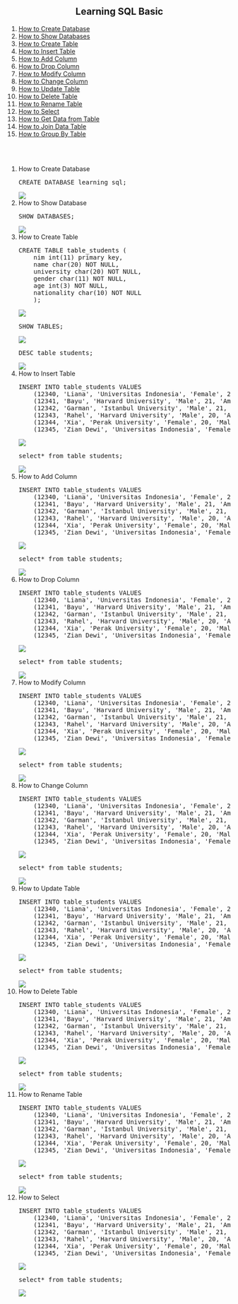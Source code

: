 <center><h2> Learning SQL Basic</h2></center>

<div class="daftar_isi"> 
<ol>
<li>
<a href="#cd">How to Create Database</a>
</li>
<li>
<a href="#sd">How to Show Databases</a>
</li>
<li>
<a href="#ct">How to Create Table</a>
</li>
<li>
<a href="#it">How to Insert Table</a>
</li>
<li>
<a href="#adc">How to Add Column</a>
</li>
<li>
<a href="#dc">How to Drop Column</a>
</li>
<li>
<a href="#mc">How to Modify Column</a>
</li>
<li>
<a href="#cc">How to Change Column</a>
</li>
<li>
<a href="#ut">How to Update Table</a>
</li>
<li>
<a href="#dt">How to Delete Table</a>
</li>
<li>
<a href="#rt">How to Rename Table</a>
</li>
<li>
<a href="sd">How to Select</a>
</li>
<li>
<a href="">How to Get Data from Table</a>
</li>
<li>
<a href="">How to Join Data Table </a>
</li>
<li>
<a href="">How to Group By Table</a>
</li>
</ol>
</div><br><br>

<div id="content">
<ol>
<li id="cd">
How to Create Database
<p><pre>CREATE DATABASE learning_sql;</pre></p>
<img src="img/create_database.png" />
</li>
<li id="sd">
How to Show Database
<p><pre>SHOW DATABASES;</pre></p>
<img src="img/show_database.png" />
</li>
<li id="ct">
How to Create Table
<p>
<pre>CREATE TABLE table_students (
    nim int(11) primary key,
    name char(20) NOT NULL,
    university char(20) NOT NULL,
    gender char(11) NOT NULL,
    age int(3) NOT NULL,
    nationality char(10) NOT NULL
    );
</pre>
</p>
<img src="img/create table.png" />

<pre>
SHOW TABLES;
</pre>

<img src="img/show table.png" />
<pre>
DESC table_students;
</pre>
<img src="img/desc tables.png" />
</li>
<li id="it">
How to Insert Table
<p>
<pre>INSERT INTO table_students VALUES
    (12340, 'Liana', 'Universitas Indonesia', 'Female', 20, 'Indonesia'),
    (12341, 'Bayu', 'Harvard University', 'Male', 21, 'Amerika Sarikat'),
    (12342, 'Garman', 'Istanbul University', 'Male', 21, 'India'),
    (12343, 'Rahel', 'Harvard University', 'Male', 20, 'Amerika Sarikat'),
    (12344, 'Xia', 'Perak University', 'Female', 20, 'Malaysia'),
    (12345, 'Zian Dewi', 'Universitas Indonesia', 'Female', 22, 'Korea');
</pre>
<img src="img/insert table.png" />
<pre>select* from table_students;
</pre>
<img src="img/select show table.png" />
</li>
<li id="adc">
How to Add Column
<p>
<pre>INSERT INTO table_students VALUES
    (12340, 'Liana', 'Universitas Indonesia', 'Female', 20, 'Indonesia'),
    (12341, 'Bayu', 'Harvard University', 'Male', 21, 'Amerika Sarikat'),
    (12342, 'Garman', 'Istanbul University', 'Male', 21, 'India'),
    (12343, 'Rahel', 'Harvard University', 'Male', 20, 'Amerika Sarikat'),
    (12344, 'Xia', 'Perak University', 'Female', 20, 'Malaysia'),
    (12345, 'Zian Dewi', 'Universitas Indonesia', 'Female', 22, 'Korea');
</pre>
<img src="img/insert table.png" />
<pre>select* from table_students;
</pre>
<img src="img/select show table.png" />
</li>

<li id="dc">
How to Drop Column
<p>
<pre>INSERT INTO table_students VALUES
    (12340, 'Liana', 'Universitas Indonesia', 'Female', 20, 'Indonesia'),
    (12341, 'Bayu', 'Harvard University', 'Male', 21, 'Amerika Sarikat'),
    (12342, 'Garman', 'Istanbul University', 'Male', 21, 'India'),
    (12343, 'Rahel', 'Harvard University', 'Male', 20, 'Amerika Sarikat'),
    (12344, 'Xia', 'Perak University', 'Female', 20, 'Malaysia'),
    (12345, 'Zian Dewi', 'Universitas Indonesia', 'Female', 22, 'Korea');
</pre>
<img src="img/insert table.png" />
<pre>select* from table_students;
</pre>
<img src="img/select show table.png" />
</li>

<li id="mc">
How to Modify Column
<p>
<pre>INSERT INTO table_students VALUES
    (12340, 'Liana', 'Universitas Indonesia', 'Female', 20, 'Indonesia'),
    (12341, 'Bayu', 'Harvard University', 'Male', 21, 'Amerika Sarikat'),
    (12342, 'Garman', 'Istanbul University', 'Male', 21, 'India'),
    (12343, 'Rahel', 'Harvard University', 'Male', 20, 'Amerika Sarikat'),
    (12344, 'Xia', 'Perak University', 'Female', 20, 'Malaysia'),
    (12345, 'Zian Dewi', 'Universitas Indonesia', 'Female', 22, 'Korea');
</pre>
<img src="img/insert table.png" />
<pre>select* from table_students;
</pre>
<img src="img/select show table.png" />
</li>

<li id="cc">
How to Change Column
<p>
<pre>INSERT INTO table_students VALUES
    (12340, 'Liana', 'Universitas Indonesia', 'Female', 20, 'Indonesia'),
    (12341, 'Bayu', 'Harvard University', 'Male', 21, 'Amerika Sarikat'),
    (12342, 'Garman', 'Istanbul University', 'Male', 21, 'India'),
    (12343, 'Rahel', 'Harvard University', 'Male', 20, 'Amerika Sarikat'),
    (12344, 'Xia', 'Perak University', 'Female', 20, 'Malaysia'),
    (12345, 'Zian Dewi', 'Universitas Indonesia', 'Female', 22, 'Korea');
</pre>
<img src="img/insert table.png" />
<pre>select* from table_students;
</pre>
<img src="img/select show table.png" />
</li>

<li id="ut">
How to Update Table
<p>
<pre>INSERT INTO table_students VALUES
    (12340, 'Liana', 'Universitas Indonesia', 'Female', 20, 'Indonesia'),
    (12341, 'Bayu', 'Harvard University', 'Male', 21, 'Amerika Sarikat'),
    (12342, 'Garman', 'Istanbul University', 'Male', 21, 'India'),
    (12343, 'Rahel', 'Harvard University', 'Male', 20, 'Amerika Sarikat'),
    (12344, 'Xia', 'Perak University', 'Female', 20, 'Malaysia'),
    (12345, 'Zian Dewi', 'Universitas Indonesia', 'Female', 22, 'Korea');
</pre>
<img src="img/insert table.png" />
<pre>select* from table_students;
</pre>
<img src="img/select show table.png" />
</li>

<li id="dt">
How to Delete Table
<p>
<pre>INSERT INTO table_students VALUES
    (12340, 'Liana', 'Universitas Indonesia', 'Female', 20, 'Indonesia'),
    (12341, 'Bayu', 'Harvard University', 'Male', 21, 'Amerika Sarikat'),
    (12342, 'Garman', 'Istanbul University', 'Male', 21, 'India'),
    (12343, 'Rahel', 'Harvard University', 'Male', 20, 'Amerika Sarikat'),
    (12344, 'Xia', 'Perak University', 'Female', 20, 'Malaysia'),
    (12345, 'Zian Dewi', 'Universitas Indonesia', 'Female', 22, 'Korea');
</pre>
<img src="img/insert table.png" />
<pre>select* from table_students;
</pre>
<img src="img/select show table.png" />
</li>

<li id="rt">
How to Rename Table
<p>
<pre>INSERT INTO table_students VALUES
    (12340, 'Liana', 'Universitas Indonesia', 'Female', 20, 'Indonesia'),
    (12341, 'Bayu', 'Harvard University', 'Male', 21, 'Amerika Sarikat'),
    (12342, 'Garman', 'Istanbul University', 'Male', 21, 'India'),
    (12343, 'Rahel', 'Harvard University', 'Male', 20, 'Amerika Sarikat'),
    (12344, 'Xia', 'Perak University', 'Female', 20, 'Malaysia'),
    (12345, 'Zian Dewi', 'Universitas Indonesia', 'Female', 22, 'Korea');
</pre>
<img src="img/insert table.png" />
<pre>select* from table_students;
</pre>
<img src="img/select show table.png" />
</li>

<li id="sd">
How to Select
<p>
<pre>INSERT INTO table_students VALUES
    (12340, 'Liana', 'Universitas Indonesia', 'Female', 20, 'Indonesia'),
    (12341, 'Bayu', 'Harvard University', 'Male', 21, 'Amerika Sarikat'),
    (12342, 'Garman', 'Istanbul University', 'Male', 21, 'India'),
    (12343, 'Rahel', 'Harvard University', 'Male', 20, 'Amerika Sarikat'),
    (12344, 'Xia', 'Perak University', 'Female', 20, 'Malaysia'),
    (12345, 'Zian Dewi', 'Universitas Indonesia', 'Female', 22, 'Korea');
</pre>
<img src="img/insert table.png" />
<pre>select* from table_students;
</pre>
<img src="img/select show table.png" />
</li>
</ol>
</div>
